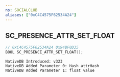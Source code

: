 ```yaml
---
ns: SOCIALCLUB
aliases: ["0xC4C4575F62534A24"]
---
```

## SC_PRESENCE_ATTR_SET_FLOAT

```c
// 0xC4C4575F62534A24 0x94BF0D35
BOOL SC_PRESENCE_ATTR_SET_FLOAT();
```

```
NativeDB Introduced: v323
NativeDB Added Parameter 0: Hash attrHash
NativeDB Added Parameter 1: float value
```

